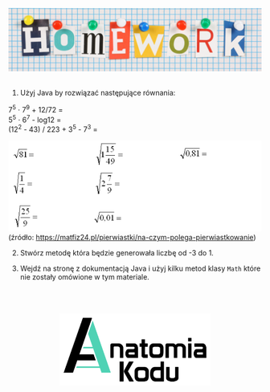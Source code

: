 <p align="center">
    <img src="../images/homework.png" width="800">
    <br/><br/>
</p>

1. Użyj Java by rozwiązać następujące równania:

7<sup>5</sup> ⋅ 7<sup>9</sup> + 12/72 =   
5<sup>5</sup> ⋅ 6<sup>7</sup> - log12 =  
(12<sup>2</sup> - 43) / 223 + 3<sup>5</sup> - 7<sup>3</sup> =  

![img.png](../images/exercises2.png)  
(źródło: https://matfiz24.pl/pierwiastki/na-czym-polega-pierwiastkowanie)


2. Stwórz metodę która będzie generowała liczbę od -3 do 1.
 
3. Wejdź na stronę z dokumentacją Java i użyj kilku metod klasy `Math` które nie zostały omówione w tym materiale.
<p align="center">
    <br/><br/><br/>
    <img src="../images/logo-ak.png" width="300">
</p>